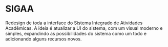 # SIGAA
Redesign de toda a interface do Sistema Integrado de Atividades Acadêmicas. A ideia é atualizar a UI do sistema, com um visual moderno e simples, expandindo as possibilidades do sistema como um todo e adicionando alguns recursos novos.
